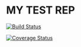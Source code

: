 # MY TEST REP

[![Build Status](https://travis-ci.org/magichan-lab/test.svg?branch=master)](https://travis-ci.org/magichan-lab/test)

[![Coverage Status](https://coveralls.io/repos/github/magichan-lab/test/badge.svg?branch=master)](https://coveralls.io/github/magichan-lab/test?branch=master)

